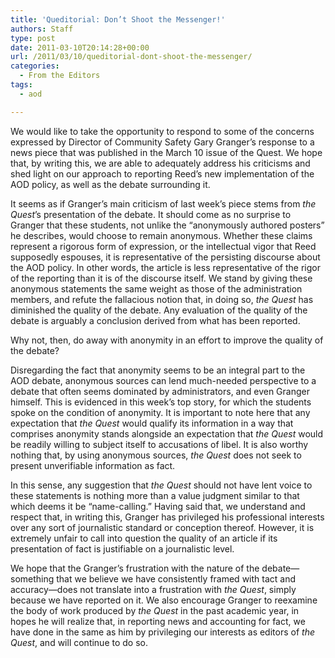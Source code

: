 ```yaml
---
title: 'Queditorial: Don’t Shoot the Messenger!'
authors: Staff
type: post
date: 2011-03-10T20:14:28+00:00
url: /2011/03/10/queditorial-dont-shoot-the-messenger/
categories:
  - From the Editors
tags:
  - aod

---
```

We would like to take the opportunity to respond to some of the concerns expressed by Director of Community Safety Gary Granger’s response to a news piece that was published in the March 10 issue of the Quest. We hope that, by writing this, we are able to adequately address his criticisms and shed light on our approach to reporting Reed’s new implementation of the AOD policy, as well as the debate surrounding it.

It seems as if Granger’s main criticism of last week’s piece stems from _the Quest_’s presentation of the debate. It should come as no surprise to Granger that these students, not unlike the “anonymously authored posters” he describes, would choose to remain anonymous. Whether these claims represent a rigorous form of expression, or the intellectual vigor that Reed supposedly espouses, it is representative of the persisting discourse about the AOD policy. In other words, the article is less representative of the rigor of the reporting than it is of the discourse itself. We stand by giving these anonymous statements the same weight as those of the administration members, and refute the fallacious notion that, in doing so, _the Quest_ has diminished the quality of the debate. Any evaluation of the quality of the debate is arguably a conclusion derived from what has been reported.

Why not, then, do away with anonymity in an effort to improve the quality of the debate?

Disregarding the fact that anonymity seems to be an integral part to the AOD debate, anonymous sources can lend much-needed perspective to a debate that often seems dominated by administrators, and even Granger himself. This is evidenced in this week’s top story, for which the students spoke on the condition of anonymity. It is important to note here that any expectation that _the Quest_ would qualify its information in a way that comprises anonymity stands alongside an expectation that _the Quest_ would be readily willing to subject itself to accusations of libel. It is also worthy nothing that, by using anonymous sources, _the Quest_ does not seek to present unverifiable information as fact.

In this sense, any suggestion that _the Quest_ should not have lent voice to these statements is nothing more than a value judgment similar to that which deems it be “name-calling.” Having said that, we understand and respect that, in writing this, Granger has privileged his professional interests over any sort of journalistic standard or conception thereof. However, it is extremely unfair to call into question the quality of an article if its presentation of fact is justifiable on a journalistic level.

We hope that the Granger’s frustration with the nature of the debate—something that we believe we have consistently framed with tact and accuracy—does not translate into a frustration with _the Quest_, simply because we have reported on it. We also encourage Granger to reexamine the body of work produced by _the Quest_ in the past academic year, in hopes he will realize that, in reporting news and accounting for fact, we have done in the same as him by privileging our interests as editors of _the Quest_, and will continue to do so.